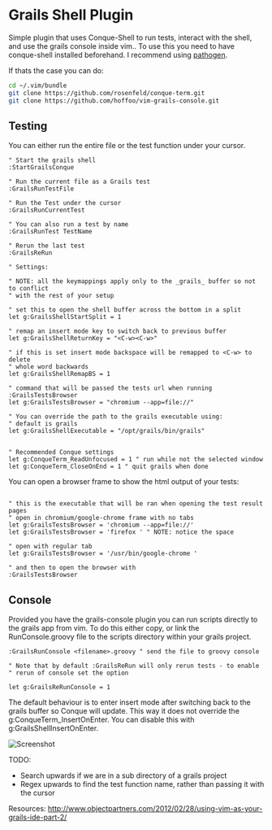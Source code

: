 Grails Shell Plugin
==================

Simple plugin that uses Conque-Shell to run tests, interact with the shell, and use the grails console inside vim.. To use this
you need to have conque-shell installed beforehand. I recommend using [pathogen](https://github.com/tpope/vim-pathogen "Pathogen").

If thats the case you can do:
```sh
cd ~/.vim/bundle
git clone https://github.com/rosenfeld/conque-term.git
git clone https://github.com/hoffoo/vim-grails-console.git
```

Testing
------
You can either run the entire file or the test function under your cursor. 


```vim
" Start the grails shell
:StartGrailsConque

" Run the current file as a Grails test
:GrailsRunTestFile

" Run the Test under the cursor
:GrailsRunCurrentTest

" You can also run a test by name
:GrailsRunTest TestName

" Rerun the last test
:GrailsReRun
```

```vim
" Settings:

" NOTE: all the keymappings apply only to the _grails_ buffer so not to conflict
" with the rest of your setup

" set this to open the shell buffer across the bottom in a split
let g:GrailsShellStartSplit = 1

" remap an insert mode key to switch back to previous buffer
let g:GrailsShellReturnKey = "<C-w><C-w>"

" if this is set insert mode backspace will be remapped to <C-w> to delete 
" whole word backwards
let g:GrailsShellRemapBS = 1

" command that will be passed the tests url when running :GrailsTestsBrowser
let g:GrailsTestsBrowser = "chromium --app=file://"

" You can override the path to the grails executable using:
" default is grails
let g:GrailsShellExecutable = "/opt/grails/bin/grails"


" Recommended Conque settings
let g:ConqueTerm_ReadUnfocused = 1 " run while not the selected window
let g:ConqueTerm_CloseOnEnd = 1 " quit grails when done
```

You can open a browser frame to show the html output of your tests:
```vim

" this is the executable that will be ran when opening the test result pages
" open in chromium/google-chrome frame with no tabs
let g:GrailsTestsBrowser = 'chromium --app=file://' 
let g:GrailsTestsBrowser = 'firefox ' " NOTE: notice the space

" open with regular tab
let g:GrailsTestsBrowser = '/usr/bin/google-chrome ' 

" and then to open the browser with
:GrailsTestsBrowser

```

Console
-------
Provided you have the grails-console plugin you can run scripts directly to
the grails app from vim. To do this either copy, or link the RunConsole.groovy
file to the scripts directory within your grails project.


```vim
:GrailsRunConsole <filename>.groovy " send the file to groovy console

" Note that by default :GrailsReRun will only rerun tests - to enable
" rerun of console set the option 

let g:GrailsReRunConsole = 1

```


The default behaviour is to enter insert mode after switching back to the grails 
buffer so Conque will update. This way it does not override the 
g:ConqueTerm_InsertOnEnter. You can disable this with g:GrailsShellInsertOnEnter.


![Screenshot](http://i.imgur.com/eOxz0d3.png)

TODO:

- Search upwards if we are in a sub directory of a grails project
- Regex upwards to find the test function name, rather than passing it with the cursor 

Resources:
http://www.objectpartners.com/2012/02/28/using-vim-as-your-grails-ide-part-2/
